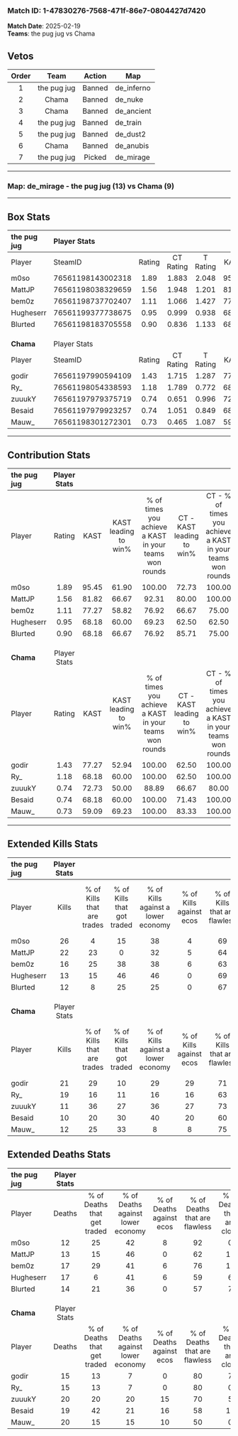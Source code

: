 ### Match ID: 1-47830276-7568-471f-86e7-0804427d7420  
**Match Date**: 2025-02-19  
**Teams**: the pug jug vs Chama  

## Vetos  

| Order | Team | Action | Map |
| :---: | :--: | :----: | --- |
| 1 | the pug jug | Banned | de_inferno |
| 2 | Chama | Banned | de_nuke |
| 3 | Chama | Banned | de_ancient |
| 4 | the pug jug | Banned | de_train |
| 5 | the pug jug | Banned | de_dust2 |
| 6 | Chama | Banned | de_anubis |
| 7 | the pug jug | Picked | de_mirage |

---  

### **Map**: de_mirage - the pug jug (13) vs Chama (9)  
---  

## Box Stats  

| **the pug jug** | Player Stats      |        |           |          |       |       |       |         |        |      |     |
| :- | :- | :-: | :-: | :-: | :-: | :-: | :-: | :-: | :-: | :-: | :-: |
| Player          | SteamID           | Rating | CT Rating | T Rating | KAST  |  ADR  | Kills | Assists | Deaths | K/D  | HS% |
| m0so            | 76561198143002318 |  1.89  |   1.883   |  2.048   | 95.45 | 118.2 |  26   |    4    |   12   | 2.17 | 23  |
| MattJP          | 76561198038329659 |  1.56  |   1.948   |  1.201   | 81.82 | 100.6 |  22   |    6    |   13   | 1.69 | 36  |
| bem0z           | 76561198737702407 |  1.11  |   1.066   |  1.427   | 77.27 | 76.3  |  16   |    5    |   17   | 0.94 | 75  |
| Hugheserr       | 76561199377738675 |  0.95  |   0.999   |  0.938   | 68.18 | 79.0  |  13   |    8    |   17   | 0.76 | 23  |
| Blurted         | 76561198183705558 |  0.90  |   0.836   |  1.133   | 68.18 | 57.6  |  12   |    5    |   14   | 0.86 | 58  |
|                 |                   |        |           |          |       |       |       |         |        |      |     |
|                 |                   |        |           |          |       |       |       |         |        |      |     |
|                 |                   |        |           |          |       |       |       |         |        |      |     |
| **Chama**       | Player Stats      |        |           |          |       |       |       |         |        |      |     |
| Player          | SteamID           | Rating | CT Rating | T Rating | KAST  |  ADR  | Kills | Assists | Deaths | K/D  | HS% |
| godir           | 76561197990594109 |  1.43  |   1.715   |  1.287   | 77.27 | 98.2  |  21   |    7    |   15   | 1.40 | 52  |
| Ry_             | 76561198054338593 |  1.18  |   1.789   |  0.772   | 68.18 | 75.4  |  19   |    0    |   15   | 1.27 | 63  |
| zuuukY          | 76561197979375719 |  0.74  |   0.651   |  0.996   | 72.73 | 57.5  |  11   |    4    |   20   | 0.55 | 36  |
| Besaid          | 76561197979923257 |  0.74  |   1.051   |  0.849   | 68.18 | 68.1  |  10   |    6    |   19   | 0.53 | 70  |
| Mauw_           | 76561198301272301 |  0.73  |   0.465   |  1.087   | 59.09 | 70.1  |  12   |    6    |   20   | 0.60 | 66  |
---  

## Contribution Stats  

| **the pug jug** | Player Stats |       |                      |                                                        |                           |                                                             |                          |                                                            |
| :- | :-: | :-: | :-: | :-: | :-: | :-: | :-: | :-: |
| Player          |    Rating    | KAST  | KAST leading to win% | % of times you achieve a KAST in your teams won rounds | CT - KAST leading to win% | CT - % of times you achieve a KAST in your teams won rounds | T - KAST leading to win% | T - % of times you achieve a KAST in your teams won rounds |
| m0so            |     1.89     | 95.45 |        61.90         |                         100.00                         |           72.73           |                           100.00                            |          50.00           |                           100.00                           |
| MattJP          |     1.56     | 81.82 |        66.67         |                         92.31                          |           80.00           |                           100.00                            |          50.00           |                           80.00                            |
| bem0z           |     1.11     | 77.27 |        58.82         |                         76.92                          |           66.67           |                            75.00                            |          50.00           |                           80.00                            |
| Hugheserr       |     0.95     | 68.18 |        60.00         |                         69.23                          |           62.50           |                            62.50                            |          57.14           |                           80.00                            |
| Blurted         |     0.90     | 68.18 |        66.67         |                         76.92                          |           85.71           |                            75.00                            |          50.00           |                           80.00                            |
|                 |              |       |                      |                                                        |                           |                                                             |                          |                                                            |
|                 |              |       |                      |                                                        |                           |                                                             |                          |                                                            |
|                 |              |       |                      |                                                        |                           |                                                             |                          |                                                            |
| **Chama**       | Player Stats |       |                      |                                                        |                           |                                                             |                          |                                                            |
| Player          |    Rating    | KAST  | KAST leading to win% | % of times you achieve a KAST in your teams won rounds | CT - KAST leading to win% | CT - % of times you achieve a KAST in your teams won rounds | T - KAST leading to win% | T - % of times you achieve a KAST in your teams won rounds |
| godir           |     1.43     | 77.27 |        52.94         |                         100.00                         |           62.50           |                           100.00                            |          44.44           |                           100.00                           |
| Ry_             |     1.18     | 68.18 |        60.00         |                         100.00                         |           62.50           |                           100.00                            |          57.14           |                           100.00                           |
| zuuukY          |     0.74     | 72.73 |        50.00         |                         88.89                          |           66.67           |                            80.00                            |          40.00           |                           100.00                           |
| Besaid          |     0.74     | 68.18 |        60.00         |                         100.00                         |           71.43           |                           100.00                            |          50.00           |                           100.00                           |
| Mauw_           |     0.73     | 59.09 |        69.23         |                         100.00                         |           83.33           |                           100.00                            |          57.14           |                           100.00                           |
---  

## Extended Kills Stats  

| **the pug jug** | Player Stats |                            |                            |                                    |                         |                              |                                 |                                       |                    |           |
| :- | :-: | :-: | :-: | :-: | :-: | :-: | :-: | :-: | :-: | :-: |
| Player          |    Kills     | % of Kills that are trades | % of Kills that got traded | % of Kills against a lower economy | % of Kills against ecos | % of Kills that are flawless | % of Kills that are close duels | % of Kills that are assisted by flash | Pistol Round Kills | AWP Kills |
| m0so            |      26      |             4              |             15             |                 38                 |            4            |              69              |                4                |                   8                   |         15         |     3     |
| MattJP          |      22      |             23             |             0              |                 32                 |            5            |              64              |                9                |                   9                   |         0          |     1     |
| bem0z           |      16      |             25             |             38             |                 38                 |            6            |              63              |                0                |                   0                   |         0          |     3     |
| Hugheserr       |      13      |             15             |             46             |                 46                 |            0            |              69              |                8                |                   8                   |         0          |     2     |
| Blurted         |      12      |             8              |             25             |                 25                 |            0            |              67              |                0                |                   0                   |         1          |     1     |
|                 |              |                            |                            |                                    |                         |                              |                                 |                                       |                    |           |
|                 |              |                            |                            |                                    |                         |                              |                                 |                                       |                    |           |
|                 |              |                            |                            |                                    |                         |                              |                                 |                                       |                    |           |
| **Chama**       | Player Stats |                            |                            |                                    |                         |                              |                                 |                                       |                    |           |
| Player          |    Kills     | % of Kills that are trades | % of Kills that got traded | % of Kills against a lower economy | % of Kills against ecos | % of Kills that are flawless | % of Kills that are close duels | % of Kills that are assisted by flash | Pistol Round Kills | AWP Kills |
| godir           |      21      |             29             |             10             |                 29                 |           29            |              71              |                5                |                   0                   |         2          |     0     |
| Ry_             |      19      |             16             |             11             |                 16                 |           16            |              63              |                5                |                   0                   |         0          |     3     |
| zuuukY          |      11      |             36             |             27             |                 36                 |           27            |              73              |                9                |                   0                   |         6          |     1     |
| Besaid          |      10      |             20             |             30             |                 40                 |           20            |              60              |               10                |                   0                   |         1          |     1     |
| Mauw_           |      12      |             25             |             33             |                 8                  |            8            |              75              |               17                |                   0                   |         0          |     0     |
## Extended Deaths Stats  

| **the pug jug** | Player Stats |                             |                                   |                          |                               |                            |                           |               |
| :- | :-: | :-: | :-: | :-: | :-: | :-: | :-: | :-: |
| Player          |    Deaths    | % of Deaths that get traded | % of Deaths against lower economy | % of Deaths against ecos | % of Deaths that are flawless | % of Deaths that are close | % of Deaths while blinded | Deaths to AWP |
| m0so            |      12      |             25              |                42                 |            8             |              92               |             0              |             0             |       0       |
| MattJP          |      13      |             15              |                46                 |            0             |              62               |             15             |             0             |       1       |
| bem0z           |      17      |             29              |                41                 |            6             |              76               |             12             |             0             |       3       |
| Hugheserr       |      17      |              6              |                41                 |            6             |              59               |             6              |             0             |       3       |
| Blurted         |      14      |             21              |                36                 |            0             |              57               |             7              |             0             |       2       |
|                 |              |                             |                                   |                          |                               |                            |                           |               |
|                 |              |                             |                                   |                          |                               |                            |                           |               |
|                 |              |                             |                                   |                          |                               |                            |                           |               |
| **Chama**       | Player Stats |                             |                                   |                          |                               |                            |                           |               |
| Player          |    Deaths    | % of Deaths that get traded | % of Deaths against lower economy | % of Deaths against ecos | % of Deaths that are flawless | % of Deaths that are close | % of Deaths while blinded | Deaths to AWP |
| godir           |      15      |             13              |                 7                 |            0             |              80               |             7              |             7             |       4       |
| Ry_             |      15      |             13              |                 7                 |            0             |              80               |             0              |             7             |       4       |
| zuuukY          |      20      |             20              |                20                 |            15            |              70               |             5              |             5             |       2       |
| Besaid          |      19      |             42              |                21                 |            16            |              58               |             11             |             5             |       4       |
| Mauw_           |      20      |             15              |                15                 |            10            |              50               |             0              |             5             |       2       |
